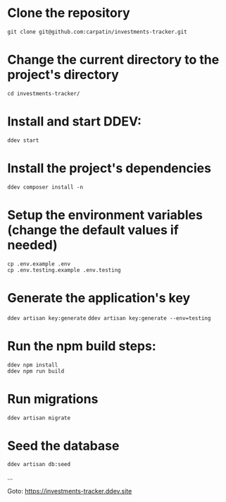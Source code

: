 # Clone the repository

`git clone git@github.com:carpatin/investments-tracker.git`

# Change the current directory to the project's directory

`cd investments-tracker/`

# Install and start DDEV:

```
ddev start
```

# Install the project's dependencies

`ddev composer install -n`

# Setup the environment variables (change the default values if needed)

```
cp .env.example .env
cp .env.testing.example .env.testing
```

# Generate the application's key

`ddev artisan key:generate`
`ddev artisan key:generate --env=testing`

# Run the npm build steps:
```
ddev npm install
ddev npm run build
```

# Run migrations
```
ddev artisan migrate
```

# Seed the database
```
ddev artisan db:seed
```

...

Goto: https://investments-tracker.ddev.site
